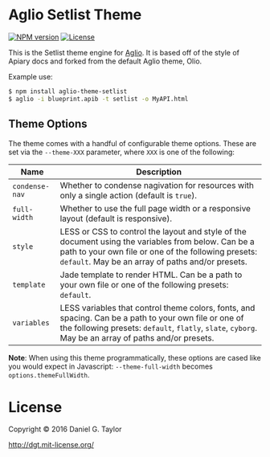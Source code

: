 # Aglio Setlist Theme

[![NPM version](http://img.shields.io/npm/v/aglio-theme-setlist.svg)](https://www.npmjs.org/package/aglio-theme-setlist) [![License](http://img.shields.io/npm/l/aglio-theme-setlist.svg)](https://www.npmjs.org/package/aglio-theme-setlist)

This is the Setlist theme engine for [Aglio](https://github.com/danielgtaylor/aglio). It is based off of the style of Apiary docs and forked from the default Aglio theme, Olio.

Example use:

```bash
$ npm install aglio-theme-setlist
$ aglio -i blueprint.apib -t setlist -o MyAPI.html
```

## Theme Options

The theme comes with a handful of configurable theme options. These are set via the `--theme-XXX` parameter, where `XXX` is one of the following:

Name           | Description
-------------- | ------------------
`condense-nav` | Whether to condense nagivation for resources with only a single action (default is `true`).
`full-width`   | Whether to use the full page width or a responsive layout (default is responsive).
`style`        | LESS or CSS to control the layout and style of the document using the variables from below. Can be a path to your own file or one of the following presets: `default`. May be an array of paths and/or presets.
`template`     | Jade template to render HTML. Can be a path to your own file or one of the following presets: `default`.
`variables`    | LESS variables that control theme colors, fonts, and spacing. Can be a path to your own file or one of the following presets: `default`, `flatly`, `slate`, `cyborg`. May be an array of paths and/or presets.

**Note**: When using this theme programmatically, these options are cased like you would expect in Javascript: `--theme-full-width` becomes `options.themeFullWidth`.

License
=======
Copyright &copy; 2016 Daniel G. Taylor

http://dgt.mit-license.org/
